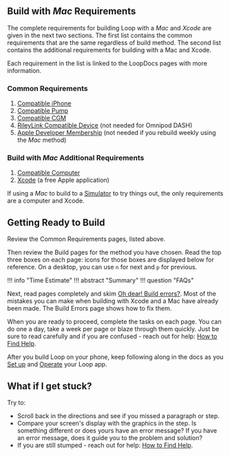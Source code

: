 ## Build with *Mac* Requirements

The complete requirements for building Loop with a *Mac* and *Xcode* are given in the next two sections. The first list contains the common requirements that are the same regardless of build method. The second list contains the additional requirements for building with a Mac and Xcode.

Each requirement in the list is linked to the LoopDocs pages with more information.

### Common Requirements

1. [Compatible iPhone](../build/phone.md)
1. [Compatible Pump](../build/pump.md)
1. [Compatible CGM](../build/cgm.md)
1. [RileyLink Compatible Device](../build/rileylink.md) (not needed for Omnipod DASH)
1. [Apple Developer Membership](../build/apple-developer.md) (not needed if you rebuild weekly using the *Mac* method)

### Build with *Mac* Additional Requirements

1. [Compatible Computer](../build/computer.md#macos)
1. [Xcode](../build/xcode-version.md) (a free Apple application)

If using a *Mac* to build to a [Simulator](../version/simulator.md) to try things out, the only requirements are a computer and Xcode.

## Getting Ready to Build

Review the Common Requirements pages, listed above.

Then review the Build pages for the method you have chosen. Read the top three boxes on each page: icons for those boxes are displayed below for reference. On a desktop, you can use `n` for next and `p` for previous.

!!! info "Time Estimate"
!!! abstract "Summary"
!!! question "FAQs"


Next, read pages completely and skim [Oh dear! Build errors?](build-errors.md). Most of the mistakes you can make when building with Xcode and a Mac have already been made. The Build Errors page shows how to fix them.

When you are ready to proceed, complete the tasks on each page.  You can do one a day, take a week per page or blaze through them quickly.  Just be sure to read carefully and if you are confused - reach out for help: [How to Find Help](../intro/loopdocs-how-to.md#how-to-find-help).

After you build Loop on your phone, keep following along in the docs as you [Set up](../loop-3/loop-3-overview.md) and [Operate](../operation/loop/open-loop.md) your Loop app.

## What if I get stuck?

Try to:

* Scroll back in the directions and see if you missed a paragraph or step.
* Compare your screen's display with the graphics in the step. Is something different or does yours have an error message? If you have an error message, does it guide you to the problem and solution?
* If you are still stumped - reach out for help: [How to Find Help](../intro/loopdocs-how-to.md#how-to-find-help).
